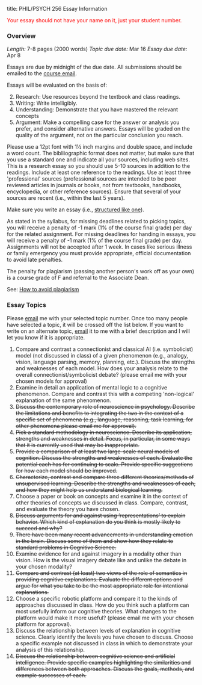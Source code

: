 title: PHIL/PSYCH 256 Essay Information

<span style="color:red">Your essay should not have your name on it, just your student number.</span>

### Overview

*Length:* 7-8 pages (2000 words)
*Topic due date:* Mar 16
*Essay due date:* Apr 8

Essays are due by midnight of the due date.  All submissions should be emailed to the [course email](mailto:cogsci300@gmail.com).  

Essays will be evaluated on the basis of:

2. Research: Use resources beyond the textbook and class readings.
3. Writing: Write intelligibly.
3. Understanding: Demonstrate that you have mastered the relevant concepts
4. Argument: Make a compelling case for the answer or analysis you prefer, and consider alternative answers. Essays will be graded on the quality of the argument, not on the particular conclusion you reach.

Please use a 12pt font with 1½ inch margins and double space, and include a word count. The bibliiographic format does not matter, but make sure that you use a standard one and indicate all your sources, including web sites. This is a research essay so you should use 5-10 sources in addition to the readings. Include at least one reference to the readings. Use at least three 'professional' sources (professional sources are intended to be peer reviewed articles in journals or books, not from textbooks, handbooks, encyclopedia, or other reference sources). Ensure that several of your sources are recent (i.e., within the last 5 years).

Make sure you write an essay (i.e., [structured like one](http://www.sfu.ca/philosophy/resources/writing.html)).

As stated in the syllabus, for missing deadlines related to picking topics, you will receive a penalty of -1 mark (1% of the course final grade) per day for the related assignment. For missing deadlines for handing in essays, you will receive a penalty of -1 mark (1% of the course final grade) per day. Assignments will not be accepted after 1 week.  In cases like serious illness or family emergency you must provide appropriate, official documentation to avoid late penalties.

The penalty for plagiarism (passing another person's work off as your own) is a course
grade of F and referral to the Associate Dean.

See: [How to avoid plagiarism](https://uwaterloo.ca/arts/undergraduate/student-support/academic-standing-understanding-your-unofficial-transcript/ethical-behaviour)

### Essay Topics

Please [email](mailto:philpsych256@gmail.com) me with your selected topic number.  Once too many people have selected a topic, it will be crossed off the list below.  If you want to write on an alternate topic, [email](mailto:philpsych256@gmail.com) it to me with a brief description and I will let you know if it is appropriate. 

1. Compare and contrast a connectionist and classical AI (i.e. symbolicist) model (not discussed in class) of a given phenomenon (e.g., analogy, vision, language parsing, memory, planning, etc.). Discuss the strengths and weaknesses of each model. How does your analysis relate to the overall connectionist/symbolicist debate? (please email me with your chosen models for approval)
1. Examine in detail an application of mental logic to a cognitive phenomenon. Compare and contrast this with a competing 'non-logical' explanation of the same phenomenon.
1. <strike>Discuss the contemporary role of neuroscience in psychology. Describe the limitations and benefits to integrating the two in the context of a specific set of phenomena (e.g., language, reasoning, task learning, for other phenomena please email me for approval).</strike>
1. <strike>Pick a standard methodology in neuroscience. Describe its application, strengths and weaknesses in detail. Focus, in particular, in some ways that it is currently used that may be inappropriate.</strike>
1. <strike>Provide a comparison of at least two large-scale neural models of cognition. Discuss the strengths and weaknesses of each.  Evaluate the potential each has for continuing to scale. Provide specific suggestions for how each model should be improved.</strike>
1. <strike>Characterize, contrast and compare three different theories/methods of unsupervised learning. Describe the strengths and weaknesses of each, and how they might help us understand biological learning.</strike>
1. Choose a paper or book on concepts and examine it in the context of other theories of concepts we discussed in class. Compare, contrast, and evaluate the theory you have chosen.
1. <strike>Discuss arguments for and against using ‘representations’ to explain behavior. Which kind of explanation do you think is mostly likely to succeed and why?</strike>
1. <strike>There have been many recent advancements in understanding emotion in the brain. Discuss some of them and show how they relate to standard problems in Cognitive Science.</strike>
1. Examine evidence for and against imagery in a modality other than vision. How is the visual imagery debate like and unlike the debate in your chosen modality?
1. <strike>Compare and contrast (at least) two views of the role of semantics in providing cognitive explanations. Evaluate the different options and argue for what you take to be the most appropriate role for intentional explanations.</strike>
1. Choose a specific robotic platform and compare it to the kinds of approaches discussed in class. How do you think such a platform can most usefully inform our cognitive theories. What changes to the platform would make it more useful? (please email me with your chosen platform for approval).
1. Discuss the relationship between levels of explanation in cognitive science. Clearly identify the levels you have chosen to discuss. Choose a specific example not discussed in class in which to demonstrate your analysis of this relationship.
1. <strike>Discuss the relationship between cognitive science and artificial intelligence. Provide specific examples highlighting the similarities and differences between both approaches. Discuss the goals, methods, and example successes of each.</strike>